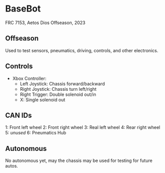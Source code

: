 # BaseBot
FRC 7153, Aetos Dios
Offseason, 2023

## Offseason
Used to test sensors, pneumatics, driving, controls, and other electronics.

## Controls
- Xbox Controller:
    - Left Joystick: Chassis forward/backward
    - Right Joystick: Chassis turn left/right
    - Right Trigger: Double solenoid out/in
    - X: Single solenoid out

## CAN IDs
1: Front left wheel
2: Front right wheel
3: Real left wheel
4: Rear right wheel
5: *unused*
6: Pneumatics Hub

## Autonomous
No autonomous yet, may the chassis may be used for testing for future autos.